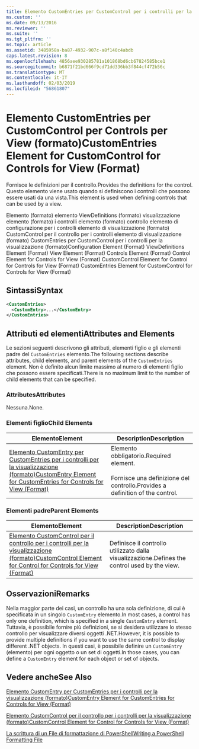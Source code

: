 ```yaml
---
title: Elemento CustomEntries per CustomControl per i controlli per la visualizzazione (formato) | Microsoft Docs
ms.custom: ''
ms.date: 09/13/2016
ms.reviewer: ''
ms.suite: ''
ms.tgt_pltfrm: ''
ms.topic: article
ms.assetid: 3485958a-ba87-4932-907c-a8f140c4abdb
caps.latest.revision: 8
ms.openlocfilehash: 4856aee930285781a101868bd6cb67824585bce1
ms.sourcegitcommit: b6871f21bd666f9cd71dd336bb3f844cf472b56c
ms.translationtype: MT
ms.contentlocale: it-IT
ms.lasthandoff: 02/03/2019
ms.locfileid: "56861807"
---
```

# <a name="customentries-element-for-customcontrol-for-controls-for-view-format"></a><span data-ttu-id="beccb-102">Elemento CustomEntries per CustomControl per Controls per View (formato)</span><span class="sxs-lookup"><span data-stu-id="beccb-102">CustomEntries Element for CustomControl for Controls for View (Format)</span></span>

<span data-ttu-id="beccb-103">Fornisce le definizioni per il controllo.</span><span class="sxs-lookup"><span data-stu-id="beccb-103">Provides the definitions for the control.</span></span> <span data-ttu-id="beccb-104">Questo elemento viene usato quando si definiscono i controlli che possono essere usati da una vista.</span><span class="sxs-lookup"><span data-stu-id="beccb-104">This element is used when defining controls that can be used by a view.</span></span>

<span data-ttu-id="beccb-105">Elemento (formato) elemento ViewDefinitions (formato) visualizzazione elemento (formato) i controlli elemento (formato) controllo elemento di configurazione per i controlli elemento di visualizzazione (formato) CustomControl per il controllo per i controlli elemento di visualizzazione (formato) CustomEntries per CustomControl per i controlli per la visualizzazione (formato)</span><span class="sxs-lookup"><span data-stu-id="beccb-105">Configuration Element (Format) ViewDefinitions Element (Format) View Element (Format) Controls Element (Format) Control Element for Controls for View (Format) CustomControl Element for Control for Controls for View (Format) CustomEntries Element for CustomControl for Controls for View (Format)</span></span>

## <a name="syntax"></a><span data-ttu-id="beccb-106">Sintassi</span><span class="sxs-lookup"><span data-stu-id="beccb-106">Syntax</span></span>

```xml
<CustomEntries>
  <CustomEntry>...</CustomEntry>
</CustomEntries>
```

## <a name="attributes-and-elements"></a><span data-ttu-id="beccb-107">Attributi ed elementi</span><span class="sxs-lookup"><span data-stu-id="beccb-107">Attributes and Elements</span></span>

<span data-ttu-id="beccb-108">Le sezioni seguenti descrivono gli attributi, elementi figlio e gli elementi padre del `CustomEntries` elemento.</span><span class="sxs-lookup"><span data-stu-id="beccb-108">The following sections describe attributes, child elements, and parent elements of the `CustomEntries` element.</span></span> <span data-ttu-id="beccb-109">Non è definito alcun limite massimo al numero di elementi figlio che possono essere specificati.</span><span class="sxs-lookup"><span data-stu-id="beccb-109">There is no maximum limit to the number of child elements that can be specified.</span></span>

### <a name="attributes"></a><span data-ttu-id="beccb-110">Attributes</span><span class="sxs-lookup"><span data-stu-id="beccb-110">Attributes</span></span>

<span data-ttu-id="beccb-111">Nessuna.</span><span class="sxs-lookup"><span data-stu-id="beccb-111">None.</span></span>

### <a name="child-elements"></a><span data-ttu-id="beccb-112">Elementi figlio</span><span class="sxs-lookup"><span data-stu-id="beccb-112">Child Elements</span></span>

|<span data-ttu-id="beccb-113">Elemento</span><span class="sxs-lookup"><span data-stu-id="beccb-113">Element</span></span>|<span data-ttu-id="beccb-114">Description</span><span class="sxs-lookup"><span data-stu-id="beccb-114">Description</span></span>|
|-------------|-----------------|
|[<span data-ttu-id="beccb-115">Elemento CustomEntry per CustomEntries per i controlli per la visualizzazione (formato)</span><span class="sxs-lookup"><span data-stu-id="beccb-115">CustomEntry Element for CustomEntries for Controls for View (Format)</span></span>](./customentry-element-for-customentries-for-controls-for-view-format.md)|<span data-ttu-id="beccb-116">Elemento obbligatorio.</span><span class="sxs-lookup"><span data-stu-id="beccb-116">Required element.</span></span><br /><br /> <span data-ttu-id="beccb-117">Fornisce una definizione del controllo.</span><span class="sxs-lookup"><span data-stu-id="beccb-117">Provides a definition of the control.</span></span>|

### <a name="parent-elements"></a><span data-ttu-id="beccb-118">Elementi padre</span><span class="sxs-lookup"><span data-stu-id="beccb-118">Parent Elements</span></span>

|<span data-ttu-id="beccb-119">Elemento</span><span class="sxs-lookup"><span data-stu-id="beccb-119">Element</span></span>|<span data-ttu-id="beccb-120">Description</span><span class="sxs-lookup"><span data-stu-id="beccb-120">Description</span></span>|
|-------------|-----------------|
|[<span data-ttu-id="beccb-121">Elemento CustomControl per il controllo per i controlli per la visualizzazione (formato)</span><span class="sxs-lookup"><span data-stu-id="beccb-121">CustomControl Element for Control for Controls for View (Format)</span></span>](./customcontrol-element-for-control-for-controls-for-view-format.md)|<span data-ttu-id="beccb-122">Definisce il controllo utilizzato dalla visualizzazione.</span><span class="sxs-lookup"><span data-stu-id="beccb-122">Defines the control used by the view.</span></span>|

## <a name="remarks"></a><span data-ttu-id="beccb-123">Osservazioni</span><span class="sxs-lookup"><span data-stu-id="beccb-123">Remarks</span></span>

<span data-ttu-id="beccb-124">Nella maggior parte dei casi, un controllo ha una sola definizione, di cui è specificata in un singolo `CustomEntry` elemento.</span><span class="sxs-lookup"><span data-stu-id="beccb-124">In most cases, a control has only one definition, which is specified in a single `CustomEntry` element.</span></span> <span data-ttu-id="beccb-125">Tuttavia, è possibile fornire più definizioni, se si desidera utilizzare lo stesso controllo per visualizzare diversi oggetti .NET.</span><span class="sxs-lookup"><span data-stu-id="beccb-125">However, it is possible to provide multiple definitions if you want to use the same control to display different .NET objects.</span></span> <span data-ttu-id="beccb-126">In questi casi, è possibile definire un `CustomEntry` (elemento) per ogni oggetto o un set di oggetti.</span><span class="sxs-lookup"><span data-stu-id="beccb-126">In those cases, you can define a `CustomEntry` element for each object or set of objects.</span></span>

## <a name="see-also"></a><span data-ttu-id="beccb-127">Vedere anche</span><span class="sxs-lookup"><span data-stu-id="beccb-127">See Also</span></span>

[<span data-ttu-id="beccb-128">Elemento CustomEntry per CustomEntries per i controlli per la visualizzazione (formato)</span><span class="sxs-lookup"><span data-stu-id="beccb-128">CustomEntry Element for CustomEntries for Controls for View (Format)</span></span>](./customentry-element-for-customentries-for-controls-for-view-format.md)

[<span data-ttu-id="beccb-129">Elemento CustomControl per il controllo per i controlli per la visualizzazione (formato)</span><span class="sxs-lookup"><span data-stu-id="beccb-129">CustomControl Element for Control for Controls for View (Format)</span></span>](./customcontrol-element-for-control-for-controls-for-view-format.md)

[<span data-ttu-id="beccb-130">La scrittura di un File di formattazione di PowerShell</span><span class="sxs-lookup"><span data-stu-id="beccb-130">Writing a PowerShell Formatting File</span></span>](./writing-a-powershell-formatting-file.md)
